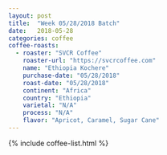 ```yaml
---
layout: post
title:  "Week 05/28/2018 Batch"
date:   2018-05-28
categories: coffee
coffee-roasts:
  - roaster: "SVCR Coffee"
    roaster-url: "https://svcrcoffee.com"
    name: "Ethiopia Kochere"
    purchase-date: "05/28/2018"
    roast-date: "05/28/2018"
    continent: "Africa"
    country: "Ethiopia"
    varietal: "N/A"
    process: "N/A"
    flavor: "Apricot, Caramel, Sugar Cane"
---
```


{% include coffee-list.html %}
